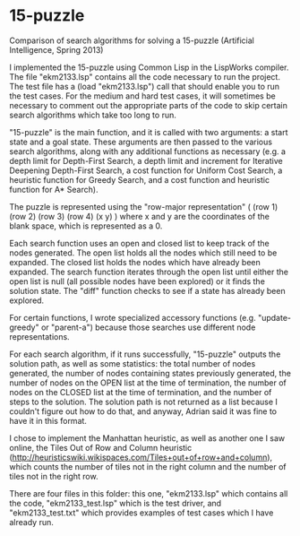 15-puzzle
=========

Comparison of search algorithms for solving a 15-puzzle (Artificial Intelligence, Spring 2013)

I implemented the 15-puzzle using Common Lisp in the LispWorks compiler. The file "ekm2133.lsp" contains all the code necessary to run the project. The test file has a (load "ekm2133.lsp") call that should enable you to run the test cases. For the medium and hard test cases, it will sometimes be necessary to comment out the appropriate parts of the code to skip certain search algorithms which take too long to run. 

"15-puzzle" is the main function, and it is called with two arguments: a start state and a goal state. These arguments are then passed to the various search algorithms, along with any additional functions as necessary (e.g. a depth limit for Depth-First Search, a depth limit and increment for Iterative Deepening Depth-First Search, a cost function for Uniform Cost Search, a heuristic function for Greedy Search, and a cost function and heuristic function for A* Search). 

The puzzle is represented using the "row-major representation"
( (row 1) (row 2) (row 3) (row 4) (x y) )
where x and y are the coordinates of the blank space, which is represented as a 0. 

Each search function uses an open and closed list to keep track of the nodes generated. The open list holds all the nodes which still need to be expanded. The closed list holds the nodes which have already been expanded. The search function iterates through the open list until either the open list is null (all possible nodes have been explored) or it finds the solution state. The "diff" function checks to see if a state has already been explored. 

For certain functions, I wrote specialized accessory functions (e.g. "update-greedy" or "parent-a") because those searches use different node representations.

For each search algorithm, if it runs successfully, "15-puzzle" outputs the solution path, as well as some statistics: the total number of nodes generated, the number of nodes containing states previously generated, the number of nodes on the OPEN list at the time of termination, the number of nodes on the CLOSED list at the time of termination, and the number of steps to the solution. The solution path is not returned as a list because I couldn't figure out how to do that, and anyway, Adrian said it was fine to have it in this format. 

I chose to implement the Manhattan heuristic, as well as another one I saw online, the Tiles Out of Row and Column heuristic (http://heuristicswiki.wikispaces.com/Tiles+out+of+row+and+column), which counts the number of tiles not in the right column and the number of tiles not in the right row. 

There are four files in this folder: this one, "ekm2133.lsp" which contains all the code, "ekm2133_test.lsp" which is the test driver, and "ekm2133_test.txt" which provides examples of test cases which I have already run. 

